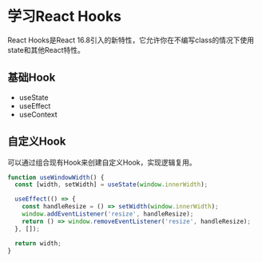 # 学习React Hooks

React Hooks是React 16.8引入的新特性，它允许你在不编写class的情况下使用state和其他React特性。

## 基础Hook
- useState
- useEffect
- useContext

## 自定义Hook
可以通过组合现有Hook来创建自定义Hook，实现逻辑复用。

```js
function useWindowWidth() {
  const [width, setWidth] = useState(window.innerWidth);

  useEffect(() => {
    const handleResize = () => setWidth(window.innerWidth);
    window.addEventListener('resize', handleResize);
    return () => window.removeEventListener('resize', handleResize);
  }, []);

  return width;
}
```